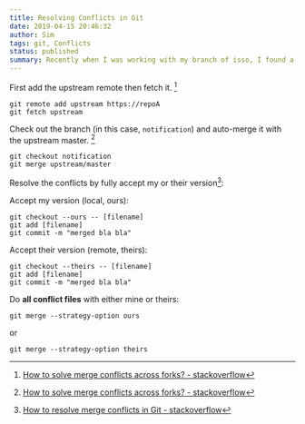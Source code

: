 ```yaml
---
title: Resolving Conflicts in Git
date: 2019-04-15 20:46:32
author: Sim
tags: git, Conflicts
status: published
summary: Recently when I was working with my branch of isso, I found a conflict on a file. Easy to resolve but kinda important for my future work with git.  
---
```


First add the upstream remote then fetch it. [^1]  

	git remote add upstream https://repoA
	git fetch upstream

Check out the branch (in this case, `notification`) and auto-merge it with the upstream master. [^1]

	git checkout notification
	git merge upstream/master

[^1]: [How to solve merge conflicts across forks? - stackoverflow](https://stackoverflow.com/a/38955036/9850945)

Resolve the conflicts by fully accept my or their version[^2]:  

Accept my version (local, ours):  

	git checkout --ours -- [filename]
	git add [filename]
	git commit -m "merged bla bla"

Accept their version (remote, theirs):  

	git checkout --theirs -- [filename]
	git add [filename]
	git commit -m "merged bla bla"

Do __all conflict files__ with either mine or theirs:  

	git merge --strategy-option ours

or  

	git merge --strategy-option theirs

[^2]: [How to resolve merge conflicts in Git - stackoverflow](https://stackoverflow.com/a/39771096/9850945)
